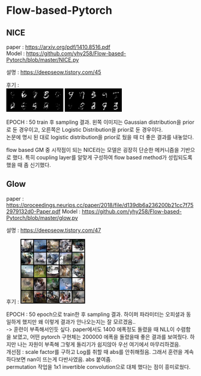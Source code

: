 # Flow-based-Pytorch

## NICE
paper : https://arxiv.org/pdf/1410.8516.pdf  
Model : https://github.com/yhy258/Flow-based-Pytorch/blob/master/NICE.py  

설명 : https://deepseow.tistory.com/45  


후기 :  
![gaussian_NICE](https://github.com/yhy258/Flow-based-Pytorch/blob/master/images/NICE2_gaussian.png?raw=true)
![logistic_NICE](https://github.com/yhy258/Flow-based-Pytorch/blob/master/images/NICE2_logistic.png?raw=true)
  
EPOCH : 50 train 후 sampling 결과. 왼쪽 이미지는 Gaussian distribution을 prior로 둔 경우이고, 오른쪽은 Logistic Distribution을 prior로 둔 경우이다.  
논문에 명시 된 대로 logistic distribution을 prior로 뒀을 때 더 좋은 결과를 내놓았다.  
  
flow based GM 중 시작점이 되는 NICE라는 모델은 굉장히 단순한 메커니즘을 기반으로 했다. 특히 coupling layer를 알맞게 구성하여 flow based method가 성립되도록 했을 때 좀 신기했다.  
  
  
## Glow
paper : https://proceedings.neurips.cc/paper/2018/file/d139db6a236200b21cc7f752979132d0-Paper.pdf
Model : https://github.com/yhy258/Flow-based-Pytorch/blob/master/glow.py  
  
설명 : https://deepseow.tistory.com/47  
  
후기 : ![Glow output](https://github.com/yhy258/Flow-based-Pytorch/blob/master/images/glow.png?raw=true)  
  
EPOCH : 50 epoch으로 train한 후 sampling 결과. 하이퍼 파라미터는 오피셜과 동일하게 했지만 왜 이렇게 결과가 안나오는지는 잘 모르겠음..  
-> 훈련이 부족해서인듯 싶다. paper에서도 1400 에폭정도 돌렸을 때 NLL이 수렴함을 보였고, 어떤 pytorch 구현체는 200000 에폭을 돌렸을때 좋은 결과를 보여줬다. 하지만 나는 자원이 부족해 그렇게 돌리기가 쉽지않아 우선 여기에서 마무리하겠음.  
개선점 : scale factor를 구하고 Log를 취할 때 abs를 안취해줬음. 그래서 훈련을 계속하다보면 nan이 뜨는게 다반사였음. abs 붙여줌.  
permutation 작업을 1x1 invertible convolution으로 대체 했다는 점이 흥미로웠다.  
